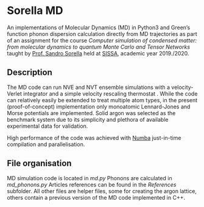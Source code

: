 # Sorella MD

An implementations of Molecular Dynamics (MD) in Python3 and Green’s function phonon dispersion calculation directly from MD trajectories as part of an assignment for the course *Computer simulation of condensed matter: from molecular dynamics to quantum Monte Carlo and Tensor Networks* taught by [Prof. Sandro Sorella](https://people.sissa.it/~sorella/) held  at [SISSA](https://www.sissa.it), academic year 2019./2020.

## Description
The MD code can run NVE and NVT ensemble simulations with a velocity-Verlet integrator and a simple velocity rescaling thermostat . While the code can relatively easily be extended to treat multiple atom types, in the present (proof-of-concept)  implementation only monoatomic Lennard-Jones and Morse potentials are implemented. Solid argon was selected as the benchmark system due to its simplicity and plethora of available experimental data for validation.

High performance of the code was achieved with [Numba](http://numba.pydata.org)  just-in-time compilation and parallelisation. 

## File organisation
MD simulation code is located in *md.py*
Phonons are calculated in *md_phonons.py*
Articles references can be found in the *References* subfolder.
All other files are helper files, some for creating the argon lattice, others contain a previous version of the MD code implemented in C++.